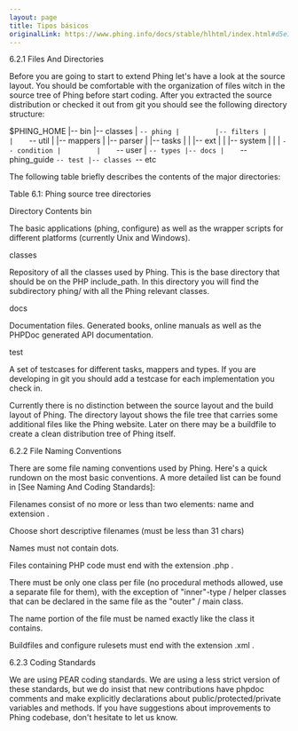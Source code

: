 ```yaml
---
layout: page
title: Tipos básicos
originalLink: https://www.phing.info/docs/stable/hlhtml/index.html#d5e1706
---
```


6.2.1 Files And Directories

Before you are going to start to extend Phing let's have a look at the source layout. You should be comfortable with the organization of files witch in the source tree of Phing before start coding. After you extracted the source distribution or checked it out from git you should see the following directory structure:

$PHING_HOME
  |-- bin
  |-- classes
  |    `-- phing
  |         |-- filters
  |         |    `-- util
  |         |-- mappers
  |         |-- parser
  |         |-- tasks
  |         |    |-- ext
  |         |    |-- system
  |         |    |    `-- condition
  |         |    `-- user
  |         `-- types
  |-- docs
  |    `-- phing_guide
  `-- test
       |-- classes
       `-- etc

The following table briefly describes the contents of the major directories:

Table 6.1: Phing source tree directories

Directory	Contents
bin

The basic applications (phing, configure) as well as the wrapper scripts for different platforms (currently Unix and Windows).

classes

Repository of all the classes used by Phing. This is the base directory that should be on the PHP include_path. In this directory you will find the subdirectory phing/ with all the Phing relevant classes.

docs

Documentation files. Generated books, online manuals as well as the PHPDoc generated API documentation.

test

A set of testcases for different tasks, mappers and types. If you are developing in git you should add a testcase for each implementation you check in.


Currently there is no distinction between the source layout and the build layout of Phing. The directory layout shows the file tree that carries some additional files like the Phing website. Later on there may be a buildfile to create a clean distribution tree of Phing itself.

6.2.2 File Naming Conventions

There are some file naming conventions used by Phing. Here's a quick rundown on the most basic conventions. A more detailed list can be found in [See Naming And Coding Standards]:

Filenames consist of no more or less than two elements: name and extension .

Choose short descriptive filenames (must be less than 31 chars)

Names must not contain dots.

Files containing PHP code must end with the extension .php .

There must be only one class per file (no procedural methods allowed, use a separate file for them), with the exception of "inner"-type / helper classes that can be declared in the same file as the "outer" / main class.

The name portion of the file must be named exactly like the class it contains.

Buildfiles and configure rulesets must end with the extension .xml .

6.2.3 Coding Standards

We are using PEAR coding standards. We are using a less strict version of these standards, but we do insist that new contributions have phpdoc comments and make explicitly declarations about public/protected/private variables and methods. If you have suggestions about improvements to Phing codebase, don't hesitate to let us know.